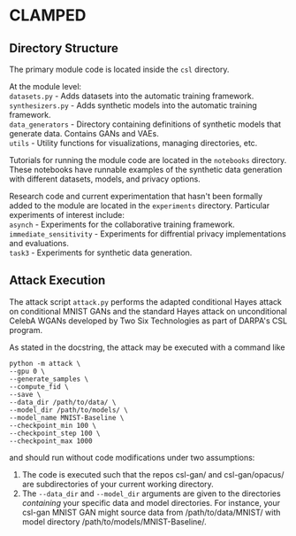 # CLAMPED

## Directory Structure

The primary module code is located inside the `csl` directory.  
  
At the module level:  
`datasets.py` - Adds datasets into the automatic training framework.   
`synthesizers.py` - Adds synthetic models into the automatic training framework.  
`data_generators` - Directory containing definitions of synthetic models that generate data. Contains GANs and VAEs.  
`utils` - Utility functions for visualizations, managing directories, etc.  

Tutorials for running the module code are located in the `notebooks` directory. These notebooks have runnable examples of the synthetic data generation with different datasets, models, and privacy options.  

Research code and current experimentation that hasn't been formally added to the module are located in the `experiments` directory. Particular experiments of interest include:  
`asynch` - Experiments for the collaborative training framework.  
`immediate_sensitivity` - Experiments for diffrential privacy implementations and evaluations.  
`task3` - Experiments for synthetic data generation.  

## Attack Execution

The attack script `attack.py` performs the adapted conditional Hayes attack on
conditional MNIST GANs and the standard Hayes attack on unconditional CelebA
WGANs developed by Two Six Technologies as part of DARPA's CSL program.

As stated in the docstring, the attack may be executed with a command like

```
python -m attack \
--gpu 0 \
--generate_samples \
--compute_fid \
--save \
--data_dir /path/to/data/ \
--model_dir /path/to/models/ \
--model_name MNIST-Baseline \
--checkpoint_min 100 \
--checkpoint_step 100 \
--checkpoint_max 1000
```

and should run without code modifications under two assumptions:

1. The code is executed such that the repos csl-gan/ and csl-gan/opacus/
are subdirectories of your current working directory.
2. The `--data_dir` and `--model_dir` arguments are given to the directories
*containing* your specific data and model directories. For instance,
your csl-gan MNIST GAN might source data from /path/to/data/MNIST/ 
with model directory /path/to/models/MNIST-Baseline/.